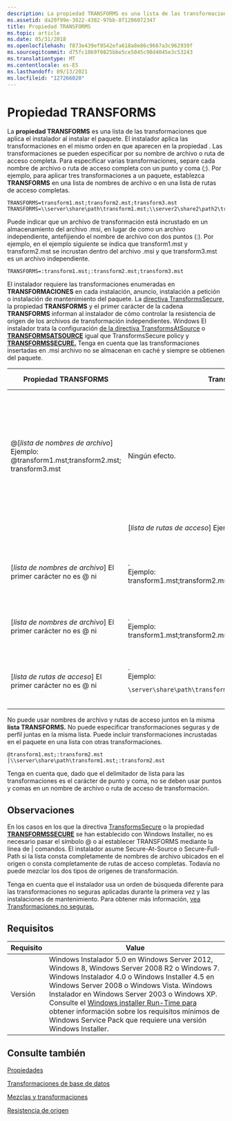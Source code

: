 ```yaml
---
description: La propiedad TRANSFORMS es una lista de las transformaciones que aplica el instalador al instalar el paquete.
ms.assetid: da20f99e-3022-4382-97bb-8f1206072347
title: Propiedad TRANSFORMS
ms.topic: article
ms.date: 05/31/2018
ms.openlocfilehash: f873e439ef9542efa618a8e86c9667a3c962939f
ms.sourcegitcommit: d75fc10b9f0825bbe5ce5045c90d4045e3c53243
ms.translationtype: MT
ms.contentlocale: es-ES
ms.lasthandoff: 09/13/2021
ms.locfileid: "127266020"
---
```

# <a name="transforms-property"></a>Propiedad TRANSFORMS

La **propiedad TRANSFORMS** es una lista de las transformaciones que aplica el instalador al instalar el paquete. El instalador aplica las transformaciones en el mismo orden en que aparecen en la propiedad . Las transformaciones se pueden especificar por su nombre de archivo o ruta de acceso completa. Para especificar varias transformaciones, separe cada nombre de archivo o ruta de acceso completa con un punto y coma (;). Por ejemplo, para aplicar tres transformaciones a un paquete, establezca **TRANSFORMS** en una lista de nombres de archivo o en una lista de rutas de acceso completas.

``` syntax
TRANSFORMS=transform1.mst;transform2.mst;transform3.mst
TRANSFORMS=\\server\share\path\transform1.mst;\\server2\share2\path2\transform2.mst;\\server3\share3\path3\transform3.mst
```

Puede indicar que un archivo de transformación está incrustado en un almacenamiento del archivo .msi, en lugar de como un archivo independiente, antefijiendo el nombre de archivo con dos puntos (:). Por ejemplo, en el ejemplo siguiente se indica que transform1.mst y transform2.mst se incrustan dentro del archivo .msi y que transform3.mst es un archivo independiente.

``` syntax
TRANSFORMS=:transform1.mst;:transform2.mst;transform3.mst
```

El instalador requiere las transformaciones enumeradas en **TRANSFORMACIONES** en cada instalación, anuncio, instalación a petición o instalación de mantenimiento del paquete. La [directiva TransformsSecure,](transformssecure-policy.md) la propiedad **TRANSFORMS** y el primer carácter de la cadena **TRANSFORMS** informan al instalador de cómo controlar la resistencia de origen de los archivos de transformación independientes. Windows El instalador trata la configuración [de la directiva TransformsAtSource](transformsatsource-policy.md) o [**TRANSFORMSATSOURCE**](transformsatsource.md) igual que TransformsSecure policy y [**TRANSFORMSSECURE.**](transformssecure.md) Tenga en cuenta que las transformaciones insertadas en .msi archivo no se almacenan en caché y siempre se obtienen del paquete.




| Propiedad TRANSFORMS | Transformaciones seguras | Almacenamiento en caché y resistencia | 
|---------------------|-------------------|------------------------|
| @[<em>lista de nombres de archivo</em>] Ejemplo:<br /> @transform1.mst;transform2.mst; transform3.mst<br /> | Ningún efecto. | <a href="secure-at-source-transforms.md">Secure-At-Source transforma</a>. El origen de las transformaciones debe estar en la raíz del origen del paquete. Cuando se instala o anuncia el paquete, el instalador guarda las transformaciones en el equipo del usuario en una memoria caché donde el usuario no tiene acceso de escritura. Si la copia local de la transformación deja de estar disponible, el instalador busca un origen para restaurar la memoria caché. El método es igual que buscar en la lista de origen un .msi archivo. Vea <a href="source-resiliency.md">Resistencia de origen.</a> | 
| |[<em>lista de rutas de acceso</em>] Ejemplo:<br /><pre class="syntax" data-space="preserve"><code>|\\server\share\path\transform1.mst; \\ server2\share2\path2\transform2.mst</code></pre> | Ningún efecto. | <a href="secure-full-path-transforms.md">Secure-Full-Path transforma</a>. El origen de cada transformación debe estar en la ruta de acceso completa que se pasa a <strong>TRANSFORMS.</strong> El origen de transformación no tiene que encontrarse en el origen del paquete. Cuando se instala o anuncia el paquete, el instalador guarda las transformaciones en el equipo del usuario en una memoria caché donde el usuario no tiene acceso de escritura. Si la copia local de la transformación deja de estar disponible, el instalador solo puede restaurar la memoria caché desde el origen en la ruta de acceso especificada. | 
| [<em>lista de nombres de archivo</em>] El primer carácter no es @ ni |.<br /> Ejemplo:<br /> transform1.mst;transform2.mst; transform3.mst<br /> | <a href="transformssecure-policy.md">TransformsSecure policy o</a> <a href="transformssecure.md"><strong>TRANSFORMSSECURE</strong></a> establecido en 1 OR<br /><a href="transformsatsource-policy.md">TransformsAtSource policy o</a> <a href="transformsatsource.md"><strong>TRANSFORMSATSOURCE</strong></a> establecido en 1.<br /> | Si <strong>TRANSFORMS</strong> es una lista de nombres de archivo, el instalador los trata como <a href="secure-at-source-transforms.md">transformaciones seguras en origen.</a> Si <strong>TRANSFORMS es</strong> una lista de rutas de acceso completas, el instalador las trata como <a href="secure-full-path-transforms.md">transformaciones de secure-full-path.</a><br /> | 
| [<em>lista de nombres de archivo</em>] El primer carácter no es @ ni |.<br /> Ejemplo:<br /> transform1.mst;transform2.mst; transform3.mst<br /> | <a href="transformssecure-policy.md">TransformsSecure policy y</a> <a href="transformssecure.md"><strong>TRANSFORMSSECURE</strong></a> no están establecidos en AND<br /><a href="transformsatsource-policy.md">La directiva TransformsAtSource</a> <a href="transformsatsource.md"><strong>y TRANSFORMSATSOURCE</strong></a> no están establecidas.<br /> | <a href="unsecured-transforms.md">Transformaciones no seguras.</a> El origen de las transformaciones debe estar en la raíz del origen del paquete. Cuando el paquete se instala o anuncia por usuario, el instalador guarda las transformaciones en el perfil del usuario. Esto permite a un usuario recorrer los equipos mientras mantiene sus personalizaciones. Para una instalación por máquina, la transformación se guarda en la carpeta %windir%\Installer. Si la copia local de la transformación deja de estar disponible, el instalador busca un origen para restaurar la memoria caché. El método es igual que buscar en la lista de origen un .msi archivo. Vea <a href="source-resiliency.md">Resistencia de origen.</a> | 
| [<em>lista de rutas de acceso</em>] El primer carácter no es @ ni |.<br /> Ejemplo:<br /><pre class="syntax" data-space="preserve"><code>\\server\share\path\transform1.mst;\\server2\share2\path2\transform2.mst.</code></pre> | <a href="transformsatsource-policy.md">La directiva TransformsAtSource</a> <a href="transformssecure.md"><strong>y TRANSFORMSSECURE</strong></a> no están establecidas en AND<br /><a href="transformsatsource-policy.md">La directiva TransformsAtSource</a> <a href="transformssecure.md"><strong>y TRANSFORMSSECURE</strong></a> no están establecidas.<br /> | <a href="unsecured-transforms.md">Transformaciones no seguras.</a> Cuando el paquete se instala o anuncia por usuario, el instalador guarda las transformaciones en el perfil del usuario. Esto permite a un usuario recorrer los equipos mientras mantiene sus personalizaciones. Para una instalación por máquina, la transformación se guarda en la carpeta %windir%\Installer. Si la copia local de la transformación deja de estar disponible, el instalador busca un origen para restaurar la memoria caché. El método es igual que buscar en la lista de origen un .msi archivo. Vea <a href="source-resiliency.md">Resistencia de origen.</a> | 




 

No puede usar nombres de archivo y rutas de acceso juntos en la misma **lista TRANSFORMS.** No puede especificar transformaciones seguras y de perfil juntas en la misma lista. Puede incluir transformaciones incrustadas en el paquete en una lista con otras transformaciones.

``` syntax
@transform1.mst;:transform2.mst 
|\\server\share\path\transform1.mst;:transform2.mst
```

Tenga en cuenta que, dado que el delimitador de lista para las transformaciones es el carácter de punto y coma, no se deben usar puntos y comas en un nombre de archivo o ruta de acceso de transformación.

## <a name="remarks"></a>Observaciones

En los casos en los que la directiva [TransformsSecure](transformssecure-policy.md) o la propiedad [**TRANSFORMSSECURE**](transformssecure.md) se han establecido con Windows Installer, no es necesario pasar el símbolo @ o al establecer TRANSFORMS mediante la línea de \| comandos.  El instalador asume Secure-At-Source o Secure-Full-Path si la lista consta completamente de nombres de archivo ubicados en el origen o consta completamente de rutas de acceso completas. Todavía no puede mezclar los dos tipos de orígenes de transformación.

Tenga en cuenta que el instalador usa un orden de búsqueda diferente para las transformaciones no seguras aplicadas durante la primera vez y las instalaciones de mantenimiento. Para obtener más información, [vea Transformaciones no seguras.](unsecured-transforms.md)

## <a name="requirements"></a>Requisitos



| Requisito | Value |
|--------------------|--------------------------------------------------------------------------------------------------------------------------------------------------------------------------------------------------------------------------------------------------------------------------------------------------------------------------------------------------------------------------------------------------------------------------------------------------|
| Versión<br/> | Windows Instalador 5.0 en Windows Server 2012, Windows 8, Windows Server 2008 R2 o Windows 7. Windows Instalador 4.0 o Windows Installer 4.5 en Windows Server 2008 o Windows Vista. Windows Instalador en Windows Server 2003 o Windows XP. Consulte el [Windows installer Run-Time para](windows-installer-portal.md) obtener información sobre los requisitos mínimos de Windows Service Pack que requiere una versión Windows Installer.<br/> |



## <a name="see-also"></a>Consulte también

<dl> <dt>

[Propiedades](properties.md)
</dt> <dt>

[Transformaciones de base de datos](database-transforms.md)
</dt> <dt>

[Mezclas y transformaciones](merges-and-transforms.md)
</dt> <dt>

[Resistencia de origen](source-resiliency.md)
</dt> </dl>

 

 




